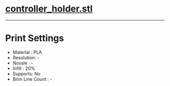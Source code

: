 # [controller_holder.stl](https://github.com/syki66/binary/blob/master/3D-modelings/controller_holder.stl)

---

# Print Settings

- Material : PLA
- Resolution: -
- Nossle : -
- Infill : 20%
- Supports: No
- Brim Line Count : -
